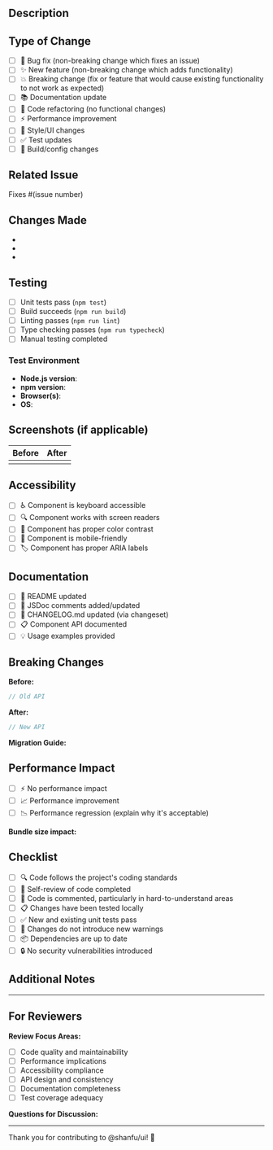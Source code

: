 ## Description

<!-- Provide a brief description of the changes in this PR -->

## Type of Change

<!-- Mark the relevant option with an "x" -->

- [ ] 🐛 Bug fix (non-breaking change which fixes an issue)
- [ ] ✨ New feature (non-breaking change which adds functionality)
- [ ] 💥 Breaking change (fix or feature that would cause existing functionality to not work as expected)
- [ ] 📚 Documentation update
- [ ] 🧹 Code refactoring (no functional changes)
- [ ] ⚡ Performance improvement
- [ ] 🎨 Style/UI changes
- [ ] ✅ Test updates
- [ ] 🔧 Build/config changes

## Related Issue

<!-- Link to the issue this PR addresses -->
Fixes #(issue number)

## Changes Made

<!-- List the main changes made in this PR -->

- 
- 
- 

## Testing

<!-- Describe the tests you ran and how to reproduce them -->

- [ ] Unit tests pass (`npm test`)
- [ ] Build succeeds (`npm run build`)
- [ ] Linting passes (`npm run lint`)
- [ ] Type checking passes (`npm run typecheck`)
- [ ] Manual testing completed

### Test Environment

- **Node.js version**: 
- **npm version**: 
- **Browser(s)**: 
- **OS**: 

## Screenshots (if applicable)

<!-- Add screenshots or GIFs to help explain your changes -->

| Before | After |
|--------|-------|
|        |       |

## Accessibility

<!-- Check all that apply -->

- [ ] ♿ Component is keyboard accessible
- [ ] 🔍 Component works with screen readers
- [ ] 🎨 Component has proper color contrast
- [ ] 📱 Component is mobile-friendly
- [ ] 🏷️ Component has proper ARIA labels

## Documentation

<!-- Check all that apply -->

- [ ] 📖 README updated
- [ ] 📝 JSDoc comments added/updated
- [ ] 🔄 CHANGELOG.md updated (via changeset)
- [ ] 📋 Component API documented
- [ ] 💡 Usage examples provided

## Breaking Changes

<!-- If this is a breaking change, describe what breaks and how to migrate -->

**Before:**
```typescript
// Old API
```

**After:**
```typescript
// New API
```

**Migration Guide:**
<!-- Explain how users can migrate from the old API to the new one -->

## Performance Impact

<!-- Describe any performance implications -->

- [ ] ⚡ No performance impact
- [ ] 📈 Performance improvement
- [ ] 📉 Performance regression (explain why it's acceptable)

**Bundle size impact:** <!-- Describe changes to bundle size -->

## Checklist

<!-- Check all that apply -->

- [ ] 🔍 Code follows the project's coding standards
- [ ] 📝 Self-review of code completed
- [ ] 💬 Code is commented, particularly in hard-to-understand areas
- [ ] 📋 Changes have been tested locally
- [ ] ✅ New and existing unit tests pass
- [ ] 🔗 Changes do not introduce new warnings
- [ ] 📦 Dependencies are up to date
- [ ] 🔒 No security vulnerabilities introduced

## Additional Notes

<!-- Add any other context, concerns, or considerations for reviewers -->

---

## For Reviewers

**Review Focus Areas:**
- [ ] Code quality and maintainability
- [ ] Performance implications
- [ ] Accessibility compliance
- [ ] API design and consistency
- [ ] Documentation completeness
- [ ] Test coverage adequacy

**Questions for Discussion:**
<!-- List any specific areas you'd like feedback on -->

---

Thank you for contributing to @shanfu/ui! 🎉 